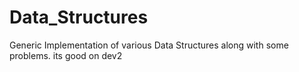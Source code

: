 # Data_Structures
Generic Implementation of various Data Structures along with some problems.
its good
on dev2
